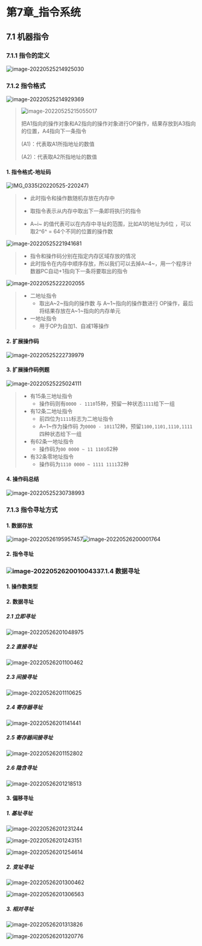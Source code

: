 # 第7章_指令系统

## 7.1 机器指令

### 7.1.1 指令的定义

![image-20220525214925030](C:\Users\Administrator\AppData\Roaming\Typora\typora-user-images\image-20220525214925030.png)

### 7.1.2 指令格式

![image-20220525214929369](C:\Users\Administrator\AppData\Roaming\Typora\typora-user-images\image-20220525214929369.png)

>![image-20220525215055017](C:\Users\Administrator\AppData\Roaming\Typora\typora-user-images\image-20220525215055017.png)
>
>把A1指向的操作对象和A2指向的操作对象进行OP操作，结果存放到A3指向的位置，A4指向下一条指令
>
>(A1)：代表取A1所指地址的数值
>
>(A2)：代表取A2所指地址的数值

#### 1. 指令格式-地址码

![IMG_0335(20220525-220247)](D:\qq文件\510618293\FileRecv\MobileFile\IMG_0335(20220525-220247).JPG)

> - 此时指令和操作数随机存放在内存中
>
> - 取指令表示从内存中取出下一条即将执行的指令
> - A~i~ 的值代表可以在内存中寻址的范围，比如A1的地址为6位 ，可以取2^6^ = 64个不同的位置的操作数

![image-20220525221941681](C:\Users\Administrator\AppData\Roaming\Typora\typora-user-images\image-20220525221941681.png)

> - 指令和操作码分别在指定内存区域存放的情况
> - 此时指令在内存中顺序存放，所以我们可以去掉A~4~，用一个程序计数器PC自动+1指向下一条将要取出的指令

![image-20220525222202055](C:\Users\Administrator\AppData\Roaming\Typora\typora-user-images\image-20220525222202055.png)

> - 二地址指令
>   - 取出A~2~指向的操作数 与 A~1~指向的操作数进行 OP操作，最后将结果存放在A~1~指向的内存单元
> - 一地址指令
>   - 用于OP为自加1、自减1等操作

#### 2. 扩展操作码

![image-20220525222739979](C:\Users\Administrator\AppData\Roaming\Typora\typora-user-images\image-20220525222739979.png)

#### 3. 扩展操作码例题

![image-20220525225024111](C:\Users\Administrator\AppData\Roaming\Typora\typora-user-images\image-20220525225024111.png)

> - 有15条三地址指令
>   - 操作码则有`0000 - 1110`15种，预留一种状态`1111`给下一组
> - 有12条二地址指令
>   - 前四位为`1111`标志为二地址指令
>   - A~1~作为操作码 为`0000 - 1011`12种，预留`1100,1101,1110,1111`四种状态给下一组
> - 有62条一地址指令
>   - 操作码为`00 0000 ~ 11 1101`62种
> - 有32条零地址指令
>   - 操作码为`1110 0000 ~ 1111 1111`32种

#### 4. 操作码总结

![image-20220525230738993](C:\Users\Administrator\AppData\Roaming\Typora\typora-user-images\image-20220525230738993.png)

### 7.1.3 指令寻址方式

#### 1. 数据存放

![image-20220526195957457](C:\Users\Administrator\AppData\Roaming\Typora\typora-user-images\image-20220526195957457.png)![image-20220526200001764](C:\Users\Administrator\AppData\Roaming\Typora\typora-user-images\image-20220526200001764.png)

#### 2. 指令寻址

### ![image-20220526200100433](C:\Users\Administrator\AppData\Roaming\Typora\typora-user-images\image-20220526200100433.png)7.1.4 数据寻址

#### 1. 操作数类型



#### 2. 数据寻址

##### 2.1 立即寻址

![image-20220526201048975](C:\Users\Administrator\AppData\Roaming\Typora\typora-user-images\image-20220526201048975.png)

##### 2.2 直接寻址

![image-20220526201100462](C:\Users\Administrator\AppData\Roaming\Typora\typora-user-images\image-20220526201100462.png)

##### 2.3 间接寻址

![image-20220526201110625](C:\Users\Administrator\AppData\Roaming\Typora\typora-user-images\image-20220526201110625.png)

##### 2.4 寄存器寻址

![image-20220526201141441](C:\Users\Administrator\AppData\Roaming\Typora\typora-user-images\image-20220526201141441.png)

##### 2.5 寄存器间接寻址

![image-20220526201152802](C:\Users\Administrator\AppData\Roaming\Typora\typora-user-images\image-20220526201152802.png)

##### 2.6 隐含寻址

![image-20220526201218513](C:\Users\Administrator\AppData\Roaming\Typora\typora-user-images\image-20220526201218513.png)

#### 3. 偏移寻址

##### 1. 基址寻址

![image-20220526201231244](C:\Users\Administrator\AppData\Roaming\Typora\typora-user-images\image-20220526201231244.png)

![image-20220526201243151](C:\Users\Administrator\AppData\Roaming\Typora\typora-user-images\image-20220526201243151.png)

![image-20220526201254614](C:\Users\Administrator\AppData\Roaming\Typora\typora-user-images\image-20220526201254614.png)

##### 2. 变址寻址

![image-20220526201300462](C:\Users\Administrator\AppData\Roaming\Typora\typora-user-images\image-20220526201300462.png)

![image-20220526201306563](C:\Users\Administrator\AppData\Roaming\Typora\typora-user-images\image-20220526201306563.png)

##### 3. 相对寻址

![image-20220526201313826](C:\Users\Administrator\AppData\Roaming\Typora\typora-user-images\image-20220526201313826.png)

![image-20220526201320776](C:\Users\Administrator\AppData\Roaming\Typora\typora-user-images\image-20220526201320776.png)
